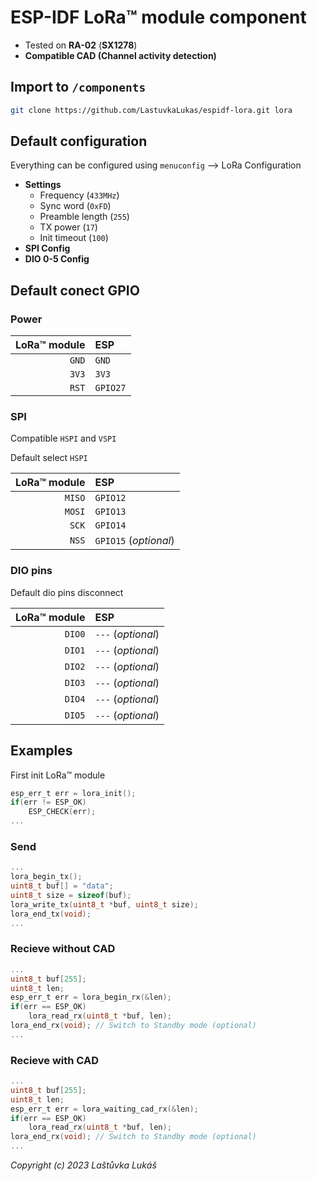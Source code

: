 # ESP-IDF LoRa™ module component

* Tested on **RA-02** (**SX1278**)
* **Compatible CAD (Channel activity detection)**

## Import to `/components`

```bash
git clone https://github.com/LastuvkaLukas/espidf-lora.git lora
```

## Default configuration

Everything can be configured using `menuconfig` --> LoRa Configuration
* **Settings**
    * Frequency (`433MHz`)
    * Sync word (`0xFD`)
    * Preamble length (`255`)
    * TX power (`17`)
    * Init timeout (`100`)
* **SPI Config**
* **DIO 0-5 Config**

## Default conect GPIO

### Power
| LoRa™ module | ESP      |
| -----------: | :------- |
|        `GND` | `GND`    |
|        `3V3` | `3V3`    |
|        `RST` | `GPIO27` |

### SPI
Compatible `HSPI` and `VSPI`

Default select `HSPI`

| LoRa™ module | ESP                   |
| -----------: | :-------------------- |
|       `MISO` | `GPIO12`              |
|       `MOSI` | `GPIO13`              |
|        `SCK` | `GPIO14`              |
|        `NSS` | `GPIO15` (_optional_) |

### DIO pins

Default dio pins disconnect

| LoRa™ module | ESP                |
| -----------: | :----------------- |
|       `DIO0` | `---` (_optional_) |
|       `DIO1` | `---` (_optional_) |
|       `DIO2` | `---` (_optional_) |
|       `DIO3` | `---` (_optional_) |
|       `DIO4` | `---` (_optional_) |
|       `DIO5` | `---` (_optional_) |

## Examples
First init LoRa™ module
```c
esp_err_t err = lora_init();
if(err != ESP_OK)
    ESP_CHECK(err);
...
```
### Send
```c
...
lora_begin_tx();
uint8_t buf[] = "data";
uint8_t size = sizeof(buf);
lora_write_tx(uint8_t *buf, uint8_t size);
lora_end_tx(void);
...
```
### Recieve without CAD
```c
...
uint8_t buf[255];
uint8_t len;
esp_err_t err = lora_begin_rx(&len);
if(err == ESP_OK)
    lora_read_rx(uint8_t *buf, len);
lora_end_rx(void); // Switch to Standby mode (optional)
...
```

### Recieve with CAD
```c
...
uint8_t buf[255];
uint8_t len;
esp_err_t err = lora_waiting_cad_rx(&len);
if(err == ESP_OK)
    lora_read_rx(uint8_t *buf, len);
lora_end_rx(void); // Switch to Standby mode (optional)
...
```

_Copyright (c) 2023 Laštůvka Lukáš_
